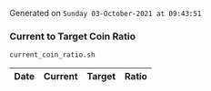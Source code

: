 Generated on `Sunday 03-October-2021 at 09:43:51`

### Current to Target Coin Ratio
`current_coin_ratio.sh`

Date|Current|Target|Ratio
---|---|---|---
